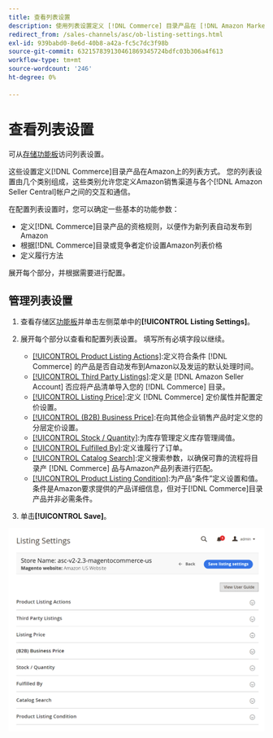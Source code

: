 ```yaml
---
title: 查看列表设置
description: 使用列表设置定义 [!DNL Commerce] 目录产品在 [!DNL Amazon Marketplace]上的列表方式。
redirect_from: /sales-channels/asc/ob-listing-settings.html
exl-id: 939babd0-8e6d-40b8-a42a-fc5c7dc3f98b
source-git-commit: 632157839130461869345724bdfc03b306a4f613
workflow-type: tm+mt
source-wordcount: '246'
ht-degree: 0%

---
```


# 查看列表设置

可从[存储功能板](./amazon-store-dashboard.md)访问列表设置。

这些设置定义[!DNL Commerce]目录产品在Amazon上的列表方式。 您的列表设置由几个类别组成，这些类别允许您定义Amazon销售渠道与各个[!DNL Amazon Seller Central]帐户之间的交互和通信。

在配置列表设置时，您可以确定一些基本的功能参数：

- 定义[!DNL Commerce]目录产品的资格规则，以便作为新列表自动发布到Amazon
- 根据[!DNL Commerce]目录或竞争者定价设置Amazon列表价格
- 定义履行方法

展开每个部分，并根据需要进行配置。

## 管理列表设置

1. 查看存储区[功能板](./amazon-store-dashboard.md)并单击左侧菜单中的&#x200B;**[!UICONTROL Listing Settings]**。

1. 展开每个部分以查看和配置列表设置。 填写所有必填字段以继续。

   - [[!UICONTROL Product Listing Actions]](./product-listing-actions.md):定义符合条件 [!DNL Commerce] 的产品是否自动发布到Amazon以及发运的默认处理时间。
   - [[!UICONTROL Third Party Listings]](./third-party-listing-settings.md):定义是 [!DNL Amazon Seller Account] 否应将产品清单导入您的 [!DNL Commerce] 目录。
   - [[!UICONTROL Listing Price]](./listing-price.md):定义 [!DNL Commerce] 定价属性并配置定价设置。
   - [[!UICONTROL (B2B) Business Price]](./business-pricing.md):在向其他企业销售产品时定义您的分层定价设置。
   - [[!UICONTROL Stock / Quantity]](./stock-quantity.md):为库存管理定义库存管理阈值。
   - [[!UICONTROL Fulfilled By]](./fulfilled-by.md)\:定义谁履行了订单。
   - [[!UICONTROL Catalog Search]](./catalog-search.md):定义搜索参数，以确保可靠的流程将目录产 [!DNL Commerce] 品与Amazon产品列表进行匹配。
   - [[!UICONTROL Product Listing Condition]](./product-listing-condition.md):为产品“条件”定义设置和值。条件是Amazon要求提供的产品详细信息，但对于[!DNL Commerce]目录产品并非必需条件。

1. 单击&#x200B;**[!UICONTROL Save]**。

![列出设置](assets/amazon-listing-settings.png)
